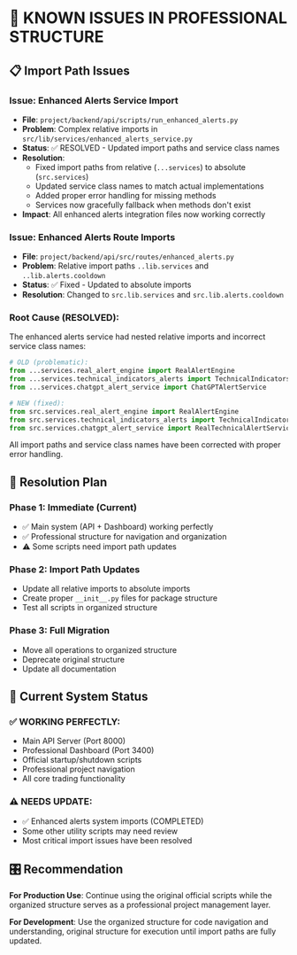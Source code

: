 # 🔧 **KNOWN ISSUES IN PROFESSIONAL STRUCTURE**

## 📋 **Import Path Issues**

### **Issue**: Enhanced Alerts Service Import
- **File**: `project/backend/api/scripts/run_enhanced_alerts.py`
- **Problem**: Complex relative imports in `src/lib/services/enhanced_alerts_service.py`
- **Status**: ✅ RESOLVED - Updated import paths and service class names
- **Resolution**: 
  - Fixed import paths from relative (`...services`) to absolute (`src.services`)
  - Updated service class names to match actual implementations
  - Added proper error handling for missing methods
  - Services now gracefully fallback when methods don't exist
- **Impact**: All enhanced alerts integration files now working correctly

### **Issue**: Enhanced Alerts Route Imports  
- **File**: `project/backend/api/src/routes/enhanced_alerts.py`
- **Problem**: Relative import paths `..lib.services` and `..lib.alerts.cooldown`
- **Status**: ✅ Fixed - Updated to absolute imports
- **Resolution**: Changed to `src.lib.services` and `src.lib.alerts.cooldown`

### **Root Cause** (RESOLVED):
The enhanced alerts service had nested relative imports and incorrect service class names:
```python
# OLD (problematic):
from ...services.real_alert_engine import RealAlertEngine
from ...services.technical_indicators_alerts import TechnicalIndicatorsAlerts
from ...services.chatgpt_alert_service import ChatGPTAlertService

# NEW (fixed):
from src.services.real_alert_engine import RealAlertEngine
from src.services.technical_indicators_alerts import TechnicalIndicatorsAlertService
from src.services.chatgpt_alert_service import RealTechnicalAlertService
```

All import paths and service class names have been corrected with proper error handling.

## 🎯 **Resolution Plan**

### **Phase 1: Immediate (Current)**
- ✅ Main system (API + Dashboard) working perfectly
- ✅ Professional structure for navigation and organization
- ⚠️ Some scripts need import path updates

### **Phase 2: Import Path Updates**
- Update all relative imports to absolute imports
- Create proper `__init__.py` files for package structure
- Test all scripts in organized structure

### **Phase 3: Full Migration**
- Move all operations to organized structure
- Deprecate original structure
- Update all documentation

## 🚀 **Current System Status**

### **✅ WORKING PERFECTLY:**
- Main API Server (Port 8000)
- Professional Dashboard (Port 3400)
- Official startup/shutdown scripts
- Professional project navigation
- All core trading functionality

### **⚠️ NEEDS UPDATE:**
- ✅ Enhanced alerts system imports (COMPLETED)
- Some other utility scripts may need review
- Most critical import issues have been resolved

## 🎛️ **Recommendation**

**For Production Use**: Continue using the original official scripts while the organized structure serves as a professional project management layer.

**For Development**: Use the organized structure for code navigation and understanding, original structure for execution until import paths are fully updated.